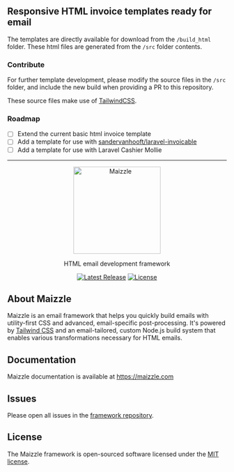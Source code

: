 ## Responsive HTML invoice templates ready for email

The templates are directly available for download from the `/build_html` folder. These html files are generated from the `/src` folder contents.

### Contribute
For further template development, please modify the source files in the `/src` folder, and include the new build when providing a PR to this repository.

These source files make use of [TailwindCSS](http://tailwindcss.com).  

### Roadmap

- [ ] Extend the current basic html invoice template
- [ ] Add a template for use with [sandervanhooft/laravel-invoicable](https://github.com/sandervanhooft/laravel-invoicable)
- [ ] Add a template for use with Laravel Cashier Mollie

---

<p align="center"><a href="https://maizzle.com" target="_blank"><img src="https://res.cloudinary.com/maizzle/image/upload/v1553710263/maizzle.svg" width="200" alt="Maizzle"></a></p>
<p align="center">HTML email development framework</p>
<p align="center">
<a href="https://npmjs.com/package/@maizzle/framework"><img src="https://img.shields.io/npm/v/@maizzle/framework.svg?style=flat-square" alt="Latest Release"></a>
<a href="https://npmjs.com/package/@maizzle/framework"><img src="https://img.shields.io/github/license/maizzle/framework.svg?color=289159&style=flat-square" alt="License"></a>
</p>

## About Maizzle

Maizzle is an email framework that helps you quickly build emails with utility-first CSS and advanced, email-specific post-processing. It's powered by [Tailwind CSS](https://tailwindcss.com/) and an email-tailored, custom Node.js build system that enables various transformations necessary for HTML emails.

## Documentation

Maizzle documentation is available at https://maizzle.com

## Issues

Please open all issues in the [framework repository](https://github.com/maizzle/framework).

## License

The Maizzle framework is open-sourced software licensed under the [MIT license](https://opensource.org/licenses/MIT).

